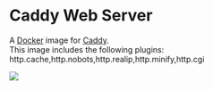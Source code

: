 # Caddy Web Server

A [Docker](http://docker.com) image for [Caddy](http://caddyserver.com).  
This image includes the following plugins: http.cache,http.nobots,http.realip,http.minify,http.cgi

[![](https://images.microbadger.com/badges/image/luxaeterna/caddy.svg)](https://microbadger.com/images/luxaeterna/caddy "Get your own image badge on microbadger.com")
